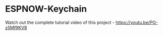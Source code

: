 # ESPNOW-Keychain

Watch out the complete tutorial video of this project - https://youtu.be/PG-z5Mf9KV8
